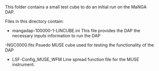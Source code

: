 This folder contains a small test cube to do an initial run on the MaNGA DAP.

Files in this directory contain:
- mangadap-100000-1-LINCUBE.ini 
	This file provides the DAP the necessary inputs information to run the DAP

-NGC0000.fits
	Psuedo MUSE cube used for testing the functionality of the DAP

- LSF-Config_MUSE_WFM
	Line spread function file for the MUSE instrument.